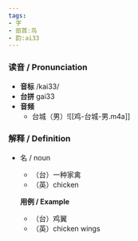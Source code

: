```yaml
---
tags:
- 字
- 部首:鸟
- 韵:ai33
---
```


### __读音__ / Pronunciation

- __音标__ /kai33/
- __台拼__ gai33
- __音频__
	- 台城（男）![[鸡-台城-男.m4a]]
### 解释 / Definition

- 名 / noun
	- （台）一种家禽
	- （英）chicken

	**用例 / Example**
	- （台）鸡翼
	- （英）chicken wings